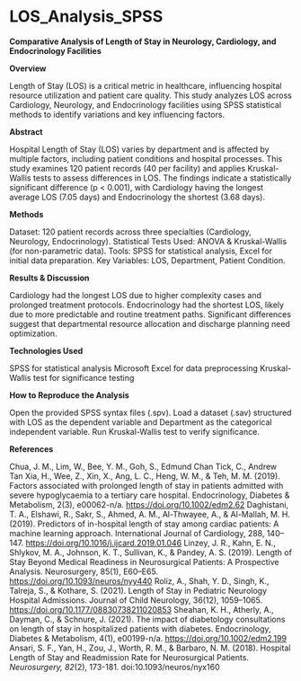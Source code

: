 # LOS_Analysis_SPSS
**Comparative Analysis of Length of Stay in Neurology, Cardiology, and Endocrinology Facilities**

**Overview**

Length of Stay (LOS) is a critical metric in healthcare, influencing hospital resource utilization and patient care quality. This study analyzes LOS across Cardiology, Neurology, and Endocrinology facilities using SPSS statistical methods to identify variations and key influencing factors.

**Abstract**

Hospital Length of Stay (LOS) varies by department and is affected by multiple factors, including patient conditions and hospital processes. This study examines 120 patient records (40 per facility) and applies Kruskal-Wallis tests to assess differences in LOS. The findings indicate a statistically significant difference (p < 0.001), with Cardiology having the longest average LOS (7.05 days) and Endocrinology the shortest (3.68 days).

**Methods**

Dataset: 120 patient records across three specialties (Cardiology, Neurology, Endocrinology).
Statistical Tests Used: ANOVA & Kruskal-Wallis (for non-parametric data).
Tools: SPSS for statistical analysis, Excel for initial data preparation.
Key Variables: LOS, Department, Patient Condition.


**Results & Discussion**

Cardiology had the longest LOS due to higher complexity cases and prolonged treatment protocols.
Endocrinology had the shortest LOS, likely due to more predictable and routine treatment paths.
Significant differences suggest that departmental resource allocation and discharge planning need optimization.

**Technologies Used**

SPSS for statistical analysis
Microsoft Excel for data preprocessing
Kruskal-Wallis test for significance testing

**How to Reproduce the Analysis**

Open the provided SPSS syntax files (.spv).
Load a dataset (.sav) structured with LOS as the dependent variable and Department as the categorical independent variable.
Run Kruskal-Wallis test to verify significance.

**References**

Chua, J. M., Lim, W., Bee, Y. M., Goh, S., Edmund Chan Tick, C., Andrew Tan Xia,
H., Wee, Z., Xin, X., Ang, L. C., Heng, W. M., & Teh, M. M. (2019). Factors
associated with prolonged length of stay in patients admitted with severe hypoglycaemia to a
tertiary care hospital. Endocrinology, Diabetes & Metabolism, 2(3), e00062-n/a.
https://doi.org/10.1002/edm2.62 
Daghistani, T. A., Elshawi, R., Sakr, S., Ahmed, A. M., Al-Thwayee, A., & Al-Mallah, M. H.
(2019). Predictors of in-hospital length of stay among cardiac patients: A machine learning
approach. International Journal of Cardiology, 288, 140–147.
https://doi.org/10.1016/j.ijcard.2019.01.046 
Linzey, J. R., Kahn, E. N., Shlykov, M. A., Johnson, K. T., Sullivan, K., & Pandey, A. S.
(2019). Length of Stay Beyond Medical Readiness in Neurosurgical Patients: A Prospective
Analysis. Neurosurgery, 85(1), E60–E65. https://doi.org/10.1093/neuros/nyy440 
Roliz, A., Shah, Y. D., Singh, K., Talreja, S., & Kothare, S. (2021). Length of Stay in Pediatric
Neurology Hospital Admissions. Journal of Child Neurology, 36(12), 1059–1065.
https://doi.org/10.1177/08830738211020853 
Sheahan, K. H., Atherly, A., Dayman, C., & Schnure, J. (2021). The impact of diabetology
consultations on length of stay in hospitalized patients with diabetes. Endocrinology, Diabetes
& Metabolism, 4(1), e00199-n/a. https://doi.org/10.1002/edm2.199 
Ansari, S. F., Yan, H., Zou, J., Worth, R. M., & Barbaro, N. M. (2018). Hospital Length of Stay
and Readmission Rate for Neurosurgical Patients. *Neurosurgery, 82*(2), 173-181.
doi:10.1093/neuros/nyx160 
